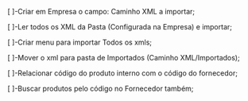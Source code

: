 [ ]-Criar em Empresa o campo: Caminho XML a importar;

[ ]-Ler todos os XML da Pasta (Configurada na Empresa) e importar;

[ ]-Criar menu para importar Todos os xmls;

[ ]-Mover o xml para pasta de Importados (Caminho XML/Importados);

[ ]-Relacionar código do produto interno com o código do fornecedor;

[ ]-Buscar produtos pelo código no Fornecedor também;

